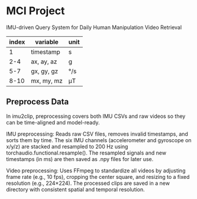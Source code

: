 # MCI Project

IMU-driven Query System for Daily Human Manipulation Video Retrieval

| index    | variable         | unit    |
| ---- | ---------- | ----- |
| 1    | timestamp  | s |
| 2-4  | ax, ay, az | g     |
| 5-7  | gx, gy, gz | °/s   |
| 8-10 | mx, my, mz | μT    |


## Preprocess Data

In imu2clip, preprocessing covers both IMU CSVs and raw videos so they can be time-aligned and model-ready.

IMU preprocessing:
Reads raw CSV files, removes invalid timestamps, and sorts them by time. The six IMU channels (accelerometer and gyroscope on x/y/z) are stacked and resampled to 200 Hz using torchaudio.functional.resample().
The resampled signals and new timestamps (in ms) are then saved as .npy files for later use.

Video preprocessing:
Uses FFmpeg to standardize all videos by adjusting frame rate (e.g., 10 fps), cropping the center square, and resizing to a fixed resolution (e.g., 224×224).
The processed clips are saved in a new directory with consistent spatial and temporal resolution.